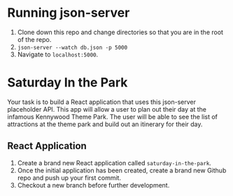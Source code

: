 # Running json-server

1. Clone down this repo and change directories so that you are in the root of the repo.
1. `json-server --watch db.json -p 5000`
1. Navigate to `localhost:5000`.

# Saturday In the Park

Your task is to build a React application that uses this json-server placeholder API. This app will allow a user to plan out their day at the infamous Kennywood Theme Park. The user will be able to see the list of attractions at the theme park and build out an itinerary for their day.

## React Application

1. Create a brand new React application called `saturday-in-the-park`.
1. Once the initial application has been created, create a brand new Github repo and push up your first commit.
1. Checkout a new branch before further development.